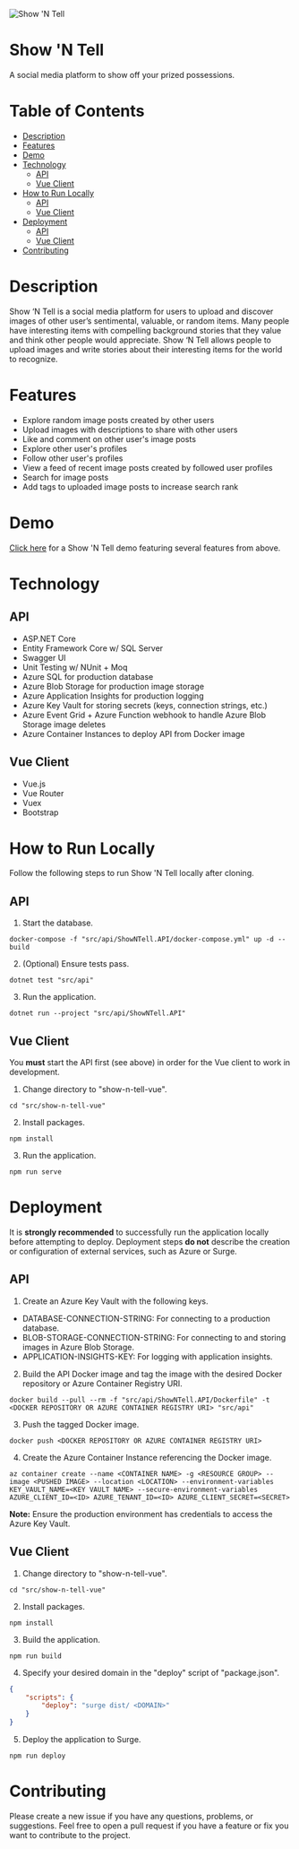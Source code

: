 ![Show 'N Tell](https://github.com/sdodson99/show-n-tell/workflows/Show%20'N%20Tell/badge.svg?branch=master&event=push)
# Show 'N Tell

A social media platform to show off your prized possessions.

# Table of Contents
- [Description](#description)
- [Features](#features)
- [Demo](#demo)
- [Technology](#technology)
  * [API](#api)
  * [Vue Client](#vue-client)
- [How to Run Locally](#how-to-run-locally)
  * [API](#api-1)
  * [Vue Client](#vue-client-1)
- [Deployment](#deployment)
  * [API](#api-2)
  * [Vue Client](#vue-client-2)
- [Contributing](#contributing)

# Description
Show ‘N Tell is a social media platform for users to upload and discover images of other user’s sentimental, valuable, or random items. Many people have interesting items with compelling background stories that they value and think other people would appreciate. Show ‘N Tell allows people to upload images and write stories about their interesting items for the world to recognize.

# Features
* Explore random image posts created by other users
* Upload images with descriptions to share with other users
* Like and comment on other user's image posts
* Explore other user's profiles 
* Follow other user's profiles
* View a feed of recent image posts created by followed user profiles
* Search for image posts
* Add tags to uploaded image posts to increase search rank

# Demo
[Click here](https://youtu.be/FHNkPVIfIvw) for a Show 'N Tell demo featuring several features from above.

# Technology
## API
* ASP.NET Core
* Entity Framework Core w/ SQL Server
* Swagger UI
* Unit Testing w/ NUnit + Moq
* Azure SQL for production database
* Azure Blob Storage for production image storage
* Azure Application Insights for production logging
* Azure Key Vault for storing secrets (keys, connection strings, etc.)
* Azure Event Grid + Azure Function webhook to handle Azure Blob Storage image deletes
* Azure Container Instances to deploy API from Docker image

## Vue Client
* Vue.js
* Vue Router
* Vuex
* Bootstrap

# How to Run Locally
Follow the following steps to run Show 'N Tell locally after cloning.

## API
1. Start the database.
```
docker-compose -f "src/api/ShowNTell.API/docker-compose.yml" up -d --build
```
2. (Optional) Ensure tests pass.
```
dotnet test "src/api"
```
3. Run the application.
```
dotnet run --project "src/api/ShowNTell.API"
```

## Vue Client
You **must** start the API first (see above) in order for the Vue client to work in development.
1. Change directory to "show-n-tell-vue".
```
cd "src/show-n-tell-vue"
```
2. Install packages.
```
npm install
```
3. Run the application.
```
npm run serve
```

# Deployment
It is **strongly recommended** to successfully run the application locally before attempting to deploy. Deployment steps
**do not** describe the creation or configuration of external services, such as Azure or Surge.

## API
1. Create an Azure Key Vault with the following keys.
* DATABASE-CONNECTION-STRING: For connecting to a production database.
* BLOB-STORAGE-CONNECTION-STRING: For connecting to and storing images in Azure Blob Storage.
* APPLICATION-INSIGHTS-KEY: For logging with application insights.
2. Build the API Docker image and tag the image with the desired Docker repository or Azure Container Registry URI.
```
docker build --pull --rm -f "src/api/ShowNTell.API/Dockerfile" -t <DOCKER REPOSITORY OR AZURE CONTAINER REGISTRY URI> "src/api"
```
3. Push the tagged Docker image.
```
docker push <DOCKER REPOSITORY OR AZURE CONTAINER REGISTRY URI>
```
4. Create the Azure Container Instance referencing the Docker image. 
```
az container create --name <CONTAINER NAME> -g <RESOURCE GROUP> --image <PUSHED IMAGE> --location <LOCATION> --environment-variables KEY_VAULT_NAME=<KEY VAULT NAME> --secure-environment-variables AZURE_CLIENT_ID=<ID> AZURE_TENANT_ID=<ID> AZURE_CLIENT_SECRET=<SECRET>
```

**Note:** Ensure the production environment has credentials to access the Azure Key Vault. 

## Vue Client
1. Change directory to "show-n-tell-vue".
```
cd "src/show-n-tell-vue"
```
2. Install packages.
```
npm install
```
3. Build the application.
```
npm run build
```
4. Specify your desired domain in the "deploy" script of "package.json".
```json
{
    "scripts": {
        "deploy": "surge dist/ <DOMAIN>"
    }
}
```
5. Deploy the application to Surge.
```
npm run deploy
```

# Contributing
Please create a new issue if you have any questions, problems, or suggestions. Feel free to open a 
pull request if you have a feature or fix you want to contribute to the project.
